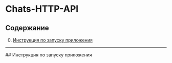 # Сhats-HTTP-API

## Содержание  
0. [Инструкция по запуску приложения](#0)

____  
<a name="0">
  ## Инструкция по запуску приложения
</a>
